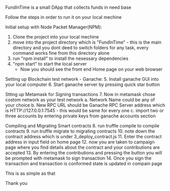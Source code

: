 FundInTime is a small DApp that collects funds in need base

Follow the steps in order to run it on your local mechine

Initial setup with Node Packet Manager(NPM):
1. Clone the project into your local mechine
2. move into the project directory which is "FundInTime" - this is the main directory and you dont deed to switch folders for any task, every command works fine from this directory alone
3. run "npm install" to install the nesessary dependencies
4. "npm start" to start the  local server
    - Now you should see the front end Home page on your web browser

Setting up Blockchain test network - Ganache:
5. Install ganache GUI into your local computer
6. Start ganache server by pressing quick star button


Stting up Metamask for Signing transactions
7. Now in metamask chose costom network as your test network
	a. Network Name could be any of your choice
	b. New RPC URL should be Ganache RPC Server address which is HTTP://127.0.0.1:7545  - this would be same for every one
    c. import two or three accounts by entering private keys from ganache accounts section

Compiling and Migrating Smart contracts
8. run truffle compile to compile contracts
9. run truffle migrate to migrating contracts
10. note down the contract address which is under 3_deploy_contract.js
11. Enter the contract address in input field on home page
12. now you are taken to campaign page where you find details about the contract and your contributions are accepted
13. By entering the contributions and pressing the button you will be prompted with metamask to sign transaction
14. Once you sign the transaction and transaction is conformed state is updated in compain page

This is as simple as that

Thank you